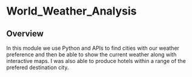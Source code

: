 # World_Weather_Analysis

## Overview
In this module we use Python and APIs to find cities with our weather preference and then be able to show the current weather along with interactive maps. I was also able to produce hotels within a range of the prefered destination city.
